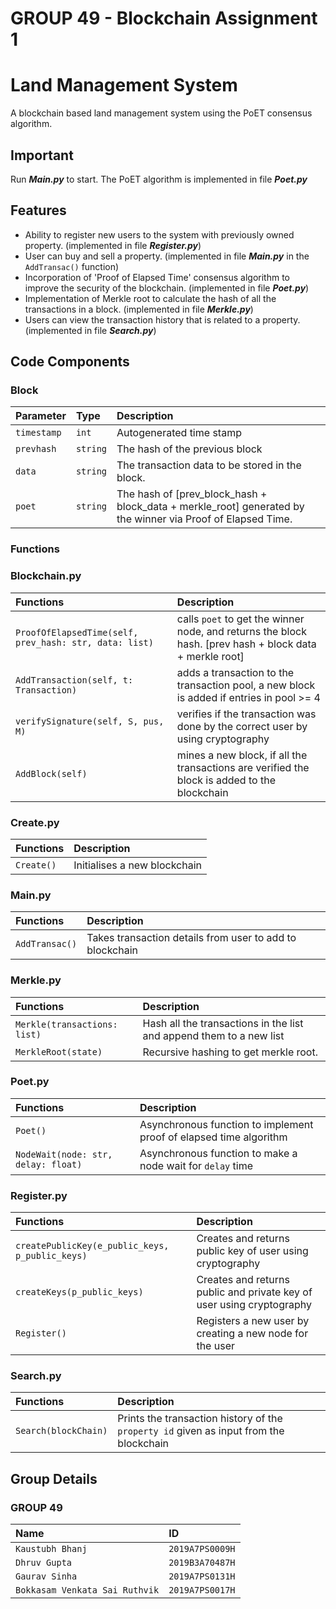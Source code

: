 # GROUP 49 - Blockchain Assignment 1

# Land Management System

A blockchain based land management system using the PoET consensus algorithm.

## Important
Run ***Main.py*** to start.
The PoET algorithm is implemented in file ***Poet.py*** 
## Features

- Ability to register new users to the system with previously owned property. (implemented in file ***Register.py***)
- User can buy and sell a property. (implemented in file ***Main.py*** in the `AddTransac()` function)
- Incorporation of 'Proof of Elapsed Time' consensus algorithm to improve the security of the blockchain. (implemented in file ***Poet.py***)
- Implementation of Merkle root to calculate the hash of all the transactions in a block. (implemented in file ***Merkle.py***)
- Users can view the transaction history that is related to a property. (implemented in file ***Search.py***)


## Code Components
### Block 

| Parameter | Type     | Description                |
| :-------- | :------- | :------------------------- |
| `timestamp` | `int` | Autogenerated time stamp |
| `prevhash` | `string` | The hash of the previous block |
| `data` | `string` |  The transaction data to be stored in the block. |
| `poet` | `string` |  The hash of [prev_block_hash + block_data + merkle_root] generated by the winner via Proof of Elapsed Time. |

### Functions
### Blockchain.py
 
| Functions | Description    |
| :-------- |:------------------------- |
| `ProofOfElapsedTime(self, prev_hash: str, data: list) `| calls `poet` to get the winner node, and returns the block hash. [prev hash + block data + merkle root]| 
|`AddTransaction(self, t: Transaction)`|adds a transaction to the transaction pool,  a new block is added if entries in pool >= 4|
|`verifySignature(self, S, pus, M)`|verifies if the transaction was done by the correct user by using cryptography|
|`AddBlock(self)`|mines a new block, if all the transactions are verified the block is added to the blockchain|


 ### Create.py
 
 | Functions | Description    |
 | :-------- |:------------------------- |
 |`Create()`| Initialises a new blockchain|


 ### Main.py
 
 | Functions | Description    |
 | :-------- |:------------------------- |
 |`AddTransac()`| Takes transaction details from user to add to blockchain|

 
 ### Merkle.py
 
 | Functions | Description    |
 | :-------- | :------------------------- |
 |`Merkle(transactions: list)`| Hash all the transactions in the list and append them to a new list|
 |`MerkleRoot(state)`| Recursive hashing to get merkle root.|


 ### Poet.py
 
 | Functions | Description    |
 | :-------- | :------------------------- |
 |`Poet()`| Asynchronous function to implement proof of elapsed time algorithm| 
 |`NodeWait(node: str, delay: float)`| Asynchronous function to make a node wait for `delay` time|

 ### Register.py
 
 | Functions | Description    |
 | :-------- | :------------------------- |
 |`createPublicKey(e_public_keys, p_public_keys)`| Creates and returns public key of user using cryptography|
 |`createKeys(p_public_keys)`| Creates and returns public and private key of user using cryptography|
 |`Register()`| Registers a new user by creating a new node for the user|
 

 ### Search.py
 
 | Functions | Description    |
 | :-------- | :------------------------- |
 |`Search(blockChain)`| Prints the transaction history of the `property id` given as input from the blockchain|

## Group Details

### GROUP 49

| Name | ID     | 
| :-------- | :------- |
| `Kaustubh Bhanj` | `2019A7PS0009H` | 
| `Dhruv Gupta` | `2019B3A70487H` |
| `Gaurav Sinha` | `2019A7PS0131H` |  
| `Bokkasam Venkata Sai Ruthvik` | `2019A7PS0017H` |  
